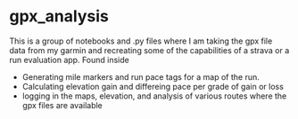 # gpx_analysis
This is a group of notebooks and .py files where I am taking the gpx file data from my garmin and recreating some of the capabilities of a strava or a run evaluation app.
Found inside
- Generating mile markers and run pace tags for a map of the run.
- Calculating elevation gain and differeing pace per grade of gain or loss
- logging in the maps, elevation, and analysis of various routes where the gpx files are available
